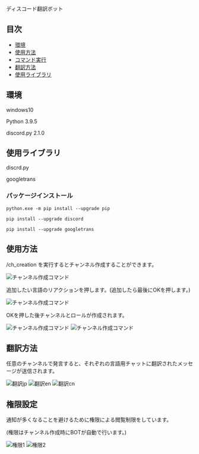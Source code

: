 ディスコード翻訳ボット

## 目次
- [環境](#environment)
- [使用方法](#usage)
- [コマンド実行](#com)
- [翻訳方法](#translation)
- [使用ライブラリ](#library)

<h2 id="environment">環境</h2>
<p>windows10</p>
<p>Python 3.9.5 </p>
<p>discord.py 2.1.0</p>

<h2 id="environment">使用ライブラリ</h2>
<p>discrd.py</p>
<p>googletrans</p>

<h3>パッケージインストール</h3>

```
python.exe -m pip install --upgrade pip
```

```
pip install --upgrade discord
```

```
pip install --upgrade googletrans
```


<h2 id="usage">使用方法</h2>
<p id = "com">/ch_creation を実行するとチャンネル作成することができます。</p>
<img alt="チャンネル作成コマンド" src="img/createcommand1.png" />
<p>追加したい言語のリアクションを押します。(追加したら最後にOKを押します。)</p>
<img alt="チャンネル作成コマンド" src="img/createcommand2.png" />
<p>OKを押した後チャンネルとロールが作成されます。</p>
<img alt="チャンネル作成コマンド" src="img/translation1.png" />
<img alt="チャンネル作成コマンド" src="img/authority2.png" />

<h2 id="translation">翻訳方法</h2>
<p>任意のチャンネルで発言すると、それぞれの言語用チャットに翻訳されたメッセージが送信されます。</p>
<img alt="翻訳jp" src="img/translation1.png" />
<img alt="翻訳en" src="img/translation2.png" />
<img alt="翻訳cn" src="img/translation3.png" />

<h2 id="authority">権限設定</h2>
<p>通知が多くなることを避けるために権限による閲覧制限をしています。</p>
<p>(権限はチャンネル作成時にBOTが自動で行います。)</p>
<img alt="権限1" src="img/authority1.png" />
<img alt="権限2" src="img/authority2.png" />



